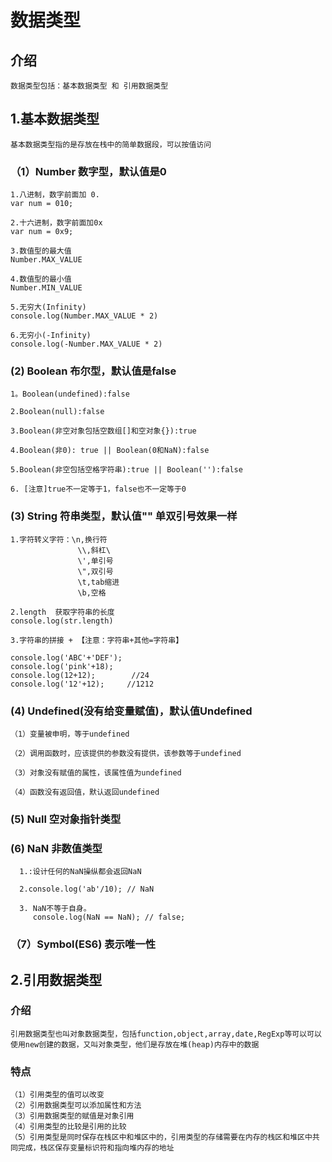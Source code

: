 # 数据类型

## 介绍
    数据类型包括：基本数据类型 和 引用数据类型
    
## 1.基本数据类型
    基本数据类型指的是存放在栈中的简单数据段，可以按值访问
    
### （1）Number 数字型，默认值是0

    1.八进制，数字前面加 0.
    var num = 010;
    
    2.十六进制，数字前面加0x
    var num = 0x9;
    
    3.数值型的最大值
    Number.MAX_VALUE
    
    4.数值型的最小值
    Number.MIN_VALUE
    
    5.无穷大(Infinity)
    console.log(Number.MAX_VALUE * 2)
    
    6.无穷小(-Infinity)
    console.log(-Number.MAX_VALUE * 2)

### (2) Boolean 布尔型，默认值是false
    
    1。Boolean(undefined):false

    2.Boolean(null):false

    3.Boolean(非空对象包括空数组[]和空对象{}):true

    4.Boolean(非0): true || Boolean(0和NaN):false

    5.Boolean(非空包括空格字符串):true || Boolean(''):false

    6. [注意]true不一定等于1，false也不一定等于0
    
### (3) String 符串类型，默认值"" 单双引号效果一样
    

    1.字符转义字符：\n,换行符
                   \\,斜杠\
                   \',单引号
                   \",双引号
                   \t,tab缩进
                   \b,空格
    
    2.length  获取字符串的长度
    console.log(str.length)
    
    3.字符串的拼接 + 【注意：字符串+其他=字符串】
    
    console.log('ABC'+'DEF');
    console.log('pink'+18);
    console.log(12+12);        //24
    console.log('12'+12);     //1212    
    
    
### (4) Undefined(没有给变量赋值)，默认值Undefined
    
    （1）变量被申明，等于undefined
    
    （2）调用函数时，应该提供的参数没有提供，该参数等于undefined
    
    （3）对象没有赋值的属性，该属性值为undefined
    
    （4）函数没有返回值，默认返回undefined
    
### (5) Null 空对象指针类型
    
### (6) NaN 非数值类型
    
      1.:设计任何的NaN操纵都会返回NaN
      
      2.console.log('ab'/10); // NaN
      
      3. NaN不等于自身。
         console.log(NaN == NaN); // false;
         
### （7）Symbol(ES6)  表示唯一性

## 2.引用数据类型

### 介绍
    引用数据类型也叫对象数据类型，包括function,object,array,date,RegExp等可以可以使用new创建的数据，又叫对象类型，他们是存放在堆(heap)内存中的数据
    
### 特点
    （1）引用类型的值可以改变
    （2）引用数据类型可以添加属性和方法
    （3）引用数据类型的赋值是对象引用
    （4）引用类型的比较是引用的比较
    （5）引用类型是同时保存在栈区中和堆区中的，引用类型的存储需要在内存的栈区和堆区中共同完成，栈区保存变量标识符和指向堆内存的地址

